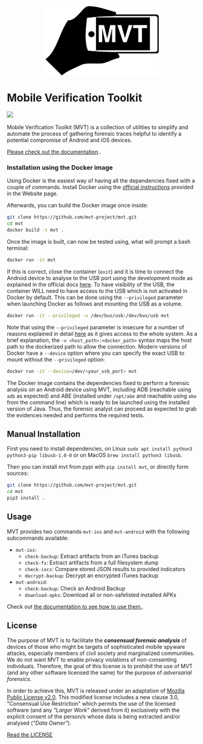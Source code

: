 <p align="center">
     <img src="./docs/mvt.png" width="300" />
</p>

# Mobile Verification Toolkit

[![](https://img.shields.io/pypi/v/mvt)](https://pypi.org/project/mvt/)

Mobile Verification Toolkit (MVT) is a collection of utilities to simplify and automate the process of gathering forensic traces helpful to identify a potential compromise of Android and iOS devices.

[Please check out the documentation](https://mvt-docs.readthedocs.io/en/latest/)..

### Installation using the Docker image

Using Docker is the easiest way of having all the dependencies fixed with a couple of commands.
Install Docker using the [official instructions](https://docs.docker.com/get-docker/) provided in the Website page.

Afterwards, you can build the Docker image once inside:

```bash
git clone https://github.com/mvt-project/mvt.git
cd mvt
docker build -t mvt .
```

Once the image is built, can now be tested using, what will prompt a bash terminal:

```bash
docker run -it mvt
```

If this is correct, close the container (`exit`) and it is time to connect the Android device to analyse to the USB port using the development mode as explained in the official docs [here](https://developer.android.com/studio/debug/dev-options).
To have visibility of the USB, the container WILL need to have access to the USB which is not activated in Docker by default.
This can be done using the `--privileged` parameter when launching Docker as follows and mounting the USB as a volume.

```bash
docker run -it --privileged -v /dev/bus/usb:/dev/bus/usb mvt
```

Note that using the `--privileged` parameter is insecure for a number of reasons explained in detail [here](https://blog.trailofbits.com/2019/07/19/understanding-docker-container-escapes/) as it gives access to the whole system.
As a brief explanation, the `-v <host_path>:<docker_path>` syntax maps the host path to the dockerized path to allow the connection.
Modern versions of Docker have a `--device` option where you can specify the exact USB to mount without the `--privileged` option:

```bash
docker run -it --device=/dev/<your_usb_port> mvt
```

The Docker image contains the dependencies fixed to perform a forensic analysis on an Android device using MVT, including ADB (reachable using `adb` as expected) and ABE (installed under `/opt/abe` and reachable using `abe` from the command line) which is ready to be launched using the installed version of Java. 
Thus, the forensic analyst can proceed as expected to grab the evidences needed and performs the required tests.

## Manual Installation

First you need to install dependencies, on Linux `sudo apt install python3 python3-pip libusb-1.0-0` or on MacOS `brew install python3 libusb`.

Then you can install mvt from pypi with `pip install mvt`, or directly form sources:
```bash
git clone https://github.com/mvt-project/mvt.git
cd mvt
pip3 install .
```

## Usage

MVT provides two commands `mvt-ios` and `mvt-android` with the following subcommands available:
* `mvt-ios`:
    * `check-backup`: Extract artifacts from an iTunes backup
    * `check-fs`: Extract artifacts from a full filesystem dump
    * `check-iocs`: Compare stored JSON results to provided indicators
    * `decrypt-backup`:  Decrypt an encrypted iTunes backup
* `mvt-android`:
    * `check-backup`: Check an Android Backup
    * `download-apks`: Download all or non-safelisted installed APKs

Check out [the documentation to see how to use them.](https://mvt-docs.readthedocs.io/en/latest/).


## License

The purpose of MVT is to facilitate the ***consensual forensic analysis*** of devices of those who might be targets of sophisticated mobile spyware attacks, especially members of civil society and marginalized communities. We do not want MVT to enable privacy violations of non-consenting individuals. Therefore, the goal of this license is to prohibit the use of MVT (and any other software licensed the same) for the purpose of *adversarial forensics*.

In order to achieve this, MVT is released under an adaptation of [Mozilla Public License v2.0](https://www.mozilla.org/MPL). This modified license includes a new clause 3.0, "Consensual Use Restriction" which permits the use of the licensed software (and any *"Larger Work"* derived from it) exclusively with the explicit consent of the person/s whose data is being extracted and/or analysed (*"Data Owner"*).

[Read the LICENSE](https://github.com/mvt-project/mvt/blob/main/LICENSE)
